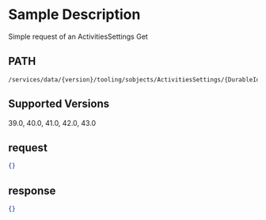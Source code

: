 # Sample Description
Simple request of an ActivitiesSettings Get

## PATH
```
/services/data/{version}/tooling/sobjects/ActivitiesSettings/{DurableId}
```
## Supported Versions
39.0, 40.0, 41.0, 42.0, 43.0

## request
 ```json
 {}

```
## response
```json
{}
```
